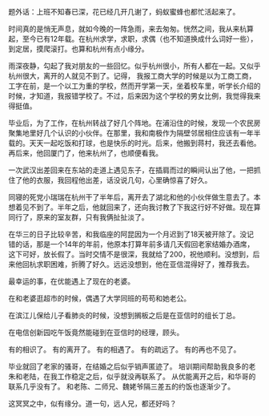 ﻿---
Title: 远人兄，都还好吗？
date: 2021-03-15
Tags:
    - "杭州"
    - "缘分"
categories: ["essay"]
---

题外话：上班不知春已深，花已经几开几谢了，蚂蚁蜜蜂也都忙活起来了。

时间真的是悄无声息，就如今晚的一阵急雨，来去匆匆。恍然之间，我从来杭算起，至今已有12年载。在杭州求学，求职，求偶（也不知道换成什么词好一些），到定居，摸爬滚打。也算和杭州有点小缘分。

雨深夜静，勾起了我对朋友的一些回忆。似乎杭州很小，所有人都在一起。又似乎杭州很大，离开的人就见不到了。记得，
我报工商大学的时候是以为工商工商，工字在前，是一个以工为重的学校，然而开学第一天，坐着校车里，听学长介绍的时候，才知道，我报错学校了。不过，后来因为这个学校的男女比例，我觉得我来得挺值。

毕业后，为了工作，在杭州转战了好几个阵地。在浦沿住的时候，发现一个农民房聚集地里好几个认识的小伙伴。在那里，我和南极作为隔壁邻居相住应该有一年半载的。天天一起吃饭和打球，也是快乐的时光。后来，他搬到蒋村，我还去看他。再后来，他回厦门了，他来杭州了，也顺便看我。

一次武汉出差回来在东站的走道上遇见东子，在插肩而过的瞬间认出了他，一把抓住了他的衣服，我回程他出差，话没说几句，心里确惊喜了好久。

同寝的死党小瑞瑞在杭州干了半年后，离开去了湖北和他的小伙伴做生意去了。本想着见不到了。半年之后，他就回来了，还向我讨教了下我这行好不好做。现在算同行了，原来的室友群，只有我俩扯扯淡了。

在华三的日子比较辛苦，和我临座的阿昆因为一个月迟到了18天被开除了。没记错的话，那是一个14年的年前，他原本打算年前多请几天假回老家结婚办酒席，这下可好，放长假了。当时交情不是很深，我就给了200，祝他顺利。没想到，后来他回杭求职困难，折腾了好久。远远没想到，他在亚信混得好了，推荐我去。

最幸运的事，在优能遇上了现在的老婆。

在和老婆逛超市的时候，偶遇了大学同班的苟苟和她老公。

在滨江儿保给儿子看肺炎的时候，没想到搁板之后是在亚信时的组长丁总。

在电信创新园吃午饭竟然能碰到在亚信时的经理，顾头。

有的相识了。
有的离开了。
有的相遇了。
有的疏远了。
有的再也不见了。

毕业就回了老家的骚哥，在结婚之后似乎销声匿迹了。
培训期间帮助我良多的老朱和老陆，在我工作稳定之后，似乎就没再联系了。
从优能离开之后，和华哥的联系几乎没有了。
和老陈、二师兄、魏姥爷隔三差五的约饭也逐渐少了。


这冥冥之中，似有缘分。道一句，远人兄，都还好吗？